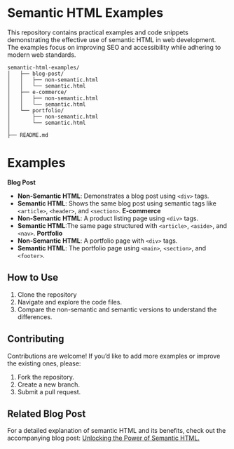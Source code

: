 # Semantic HTML Examples
This repository contains practical examples and code snippets demonstrating the effective use of semantic HTML in web development. The examples focus on improving SEO and accessibility while adhering to modern web standards.
```
semantic-html-examples/  
│   ├── blog-post/  
│   │   ├── non-semantic.html  
│   │   └── semantic.html  
│   ├── e-commerce/  
│   │   ├── non-semantic.html  
│   │   └── semantic.html  
│   └── portfolio/  
│       ├── non-semantic.html  
│       └── semantic.html  
│  
├── README.md
```
# Examples
**Blog Post**
  - **Non-Semantic HTML**: Demonstrates a blog post using `<div>` tags.
  - **Semantic HTML**: Shows the same blog post using semantic tags like `<article>`, `<header>`, and `<section>`.
**E-commerce**
  - **Non-Semantic HTML**:  A product listing page using `<div>` tags.
  - **Semantic HTML**:The same page structured with `<article>`, `<aside>`, and `<nav>`.
**Portfolio**
  - **Non-Semantic HTML**: A portfolio page with `<div>` tags.
  - **Semantic HTML**: The portfolio page using `<main>`, `<section>`, and `<footer>`.

## How to Use
 1. Clone the repository
 2. Navigate and explore the code files.
 3. Compare the non-semantic and semantic versions to understand the differences.

## Contributing
Contributions are welcome! If you’d like to add more examples or improve the existing ones, please:

1. Fork the repository.
2. Create a new branch.
3. Submit a pull request.

## Related Blog Post
For a detailed explanation of semantic HTML and its benefits, check out the accompanying blog post: [ Unlocking the Power of Semantic HTML.](https://dev.to/ezra_nzioki_bf0e14e745929/unlocking-the-power-of-semantic-htmlboosting-seo-and-accessibility-in-web-development-56mp)
